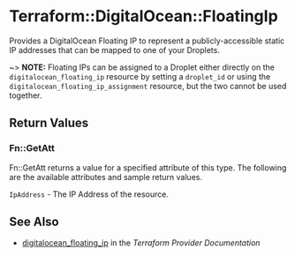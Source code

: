 # Terraform::DigitalOcean::FloatingIp

Provides a DigitalOcean Floating IP to represent a publicly-accessible static IP addresses that can be mapped to one of your Droplets.

~> **NOTE:** Floating IPs can be assigned to a Droplet either directly on the `digitalocean_floating_ip` resource by setting a `droplet_id` or using the `digitalocean_floating_ip_assignment` resource, but the two cannot be used together.

## Return Values

### Fn::GetAtt

Fn::GetAtt returns a value for a specified attribute of this type. The following are the available attributes and sample return values.

`IpAddress` - The IP Address of the resource.

## See Also

* [digitalocean_floating_ip](https://www.terraform.io/docs/providers/digitalocean/r/floating_ip.html) in the _Terraform Provider Documentation_